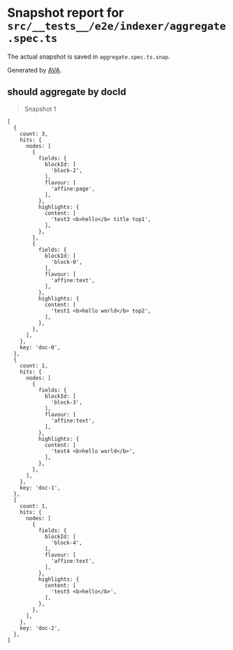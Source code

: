 # Snapshot report for `src/__tests__/e2e/indexer/aggregate.spec.ts`

The actual snapshot is saved in `aggregate.spec.ts.snap`.

Generated by [AVA](https://avajs.dev).

## should aggregate by docId

> Snapshot 1

    [
      {
        count: 3,
        hits: {
          nodes: [
            {
              fields: {
                blockId: [
                  'block-2',
                ],
                flavour: [
                  'affine:page',
                ],
              },
              highlights: {
                content: [
                  'test3 <b>hello</b> title top1',
                ],
              },
            },
            {
              fields: {
                blockId: [
                  'block-0',
                ],
                flavour: [
                  'affine:text',
                ],
              },
              highlights: {
                content: [
                  'test1 <b>hello world</b> top2',
                ],
              },
            },
          ],
        },
        key: 'doc-0',
      },
      {
        count: 1,
        hits: {
          nodes: [
            {
              fields: {
                blockId: [
                  'block-3',
                ],
                flavour: [
                  'affine:text',
                ],
              },
              highlights: {
                content: [
                  'test4 <b>hello world</b>',
                ],
              },
            },
          ],
        },
        key: 'doc-1',
      },
      {
        count: 1,
        hits: {
          nodes: [
            {
              fields: {
                blockId: [
                  'block-4',
                ],
                flavour: [
                  'affine:text',
                ],
              },
              highlights: {
                content: [
                  'test5 <b>hello</b>',
                ],
              },
            },
          ],
        },
        key: 'doc-2',
      },
    ]
